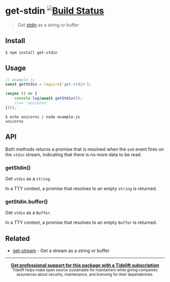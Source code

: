 # get-stdin [![Build Status](https://travis-ci.com/sindresorhus/get-stdin.svg?branch=master)](https://travis-ci.com/sindresorhus/get-stdin)

> Get [stdin](https://nodejs.org/api/process.html#process_process_stdin) as a string or buffer

## Install

```
$ npm install get-stdin
```

## Usage

```js
// example.js
const getStdin = require('get-stdin');

(async () => {
	console.log(await getStdin());
	//=> 'unicorns'
})();
```

```
$ echo unicorns | node example.js
unicorns
```

## API

Both methods returns a promise that is resolved when the `end` event fires on the `stdin` stream, indicating that there
is no more data to be read.

### getStdin()

Get `stdin` as a `string`.

In a TTY context, a promise that resolves to an empty `string` is returned.

### getStdin.buffer()

Get `stdin` as a `Buffer`.

In a TTY context, a promise that resolves to an empty `Buffer` is returned.

## Related

- [get-stream](https://github.com/sindresorhus/get-stream) - Get a stream as a string or buffer

---

<div align="center">
	<b>
		<a href="https://tidelift.com/subscription/pkg/npm-get-stdin?utm_source=npm-get-stdin&utm_medium=referral&utm_campaign=readme">Get professional support for this package with a Tidelift subscription</a>
	</b>
	<br>
	<sub>
		Tidelift helps make open source sustainable for maintainers while giving companies<br>assurances about security, maintenance, and licensing for their dependencies.
	</sub>
</div>

